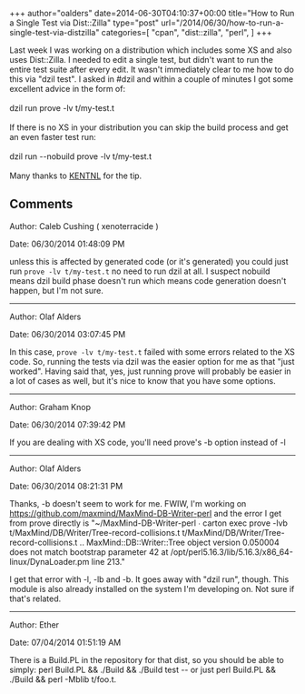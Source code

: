 +++
author="oalders"
date=2014-06-30T04:10:37+00:00
title="How to Run a Single Test via Dist::Zilla"
type="post"
url="/2014/06/30/how-to-run-a-single-test-via-distzilla"
categories=[
  "cpan",
  "dist::zilla",
  "perl",
]
+++

Last week I was working on a distribution which includes some XS and
also uses Dist::Zilla. I needed to edit a single test, but didn\'t want
to run the entire test suite after every edit. It wasn\'t immediately
clear to me how to do this via \"dzil test\". I asked in #dzil and
within a couple of minutes I got some excellent advice in the form of:\
\
dzil run prove -lv t/my-test.t\
\
If there is no XS in your distribution you can skip the build process
and get an even faster test run:\
\
dzil run \--nobuild prove -lv t/my-test.t\
\
Many thanks to [KENTNL](https://metacpan.org/author/KENTNL) for the tip.

## Comments

Author: Caleb Cushing ( xenoterracide )

Date: 06/30/2014 01:48:09 PM

  unless this is affected by generated code (or it's generated) you could just run `prove -lv t/my-test.t` no need to run dzil at all. I suspect nobuild means dzil build phase doesn't run which means code generation doesn't happen, but I'm not sure.


---

Author: Olaf Alders

Date: 06/30/2014 03:07:45 PM

  In this case, `prove -lv t/my-test.t` failed with some errors related to the XS code.  So, running the tests via dzil was the easier option for me as that "just worked".  Having said that, yes, just running prove will probably be easier in a lot of cases as well, but it's nice to know that you have some options.


---

Author: Graham Knop

Date: 06/30/2014 07:39:42 PM

  If you are dealing with XS code, you'll need prove's -b option instead of -l


---

Author: Olaf Alders

Date: 06/30/2014 08:21:31 PM

  Thanks, -b doesn't seem to work for me.  FWIW, I'm working on <a href="https://github.com/maxmind/MaxMind-DB-Writer-perl" rel="nofollow">https://github.com/maxmind/MaxMind-DB-Writer-perl</a> and the error I get from prove directly is "~/MaxMind-DB-Writer-perl ∙ carton exec prove -lvb t/MaxMind/DB/Writer/Tree-record-collisions.t
t/MaxMind/DB/Writer/Tree-record-collisions.t .. MaxMind::DB::Writer::Tree object version 0.050004 does not match bootstrap parameter 42 at /opt/perl5.16.3/lib/5.16.3/x86_64-linux/DynaLoader.pm line 213."

I get that error with -l, -lb and -b.  It goes away with "dzil run", though.  This module is also already installed on the system I'm developing on.  Not sure if that's related.


---

Author: Ether

Date: 07/04/2014 01:51:19 AM

  There is a Build.PL in the repository for that dist, so you should be able to simply:  perl Build.PL && ./Build && ./Build test -- or just perl Build.PL && ./Build && perl -Mblib t/foo.t.

